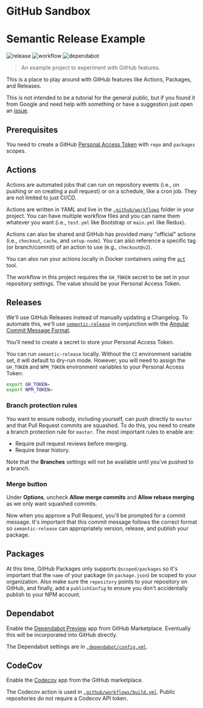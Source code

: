 # GitHub Sandbox

# Semantic Release Example

![release](https://badgen.net/github/release/adamelliotfields/github-sandbox?icon=github) ![workflow](https://github.com/adamelliotfields/github-sandbox/workflows/build/badge.svg) ![dependabot](https://badgen.net/dependabot/adamelliotfields/github-sandbox?icon=dependabot)

> An example project to experiment with GitHub features.

This is a place to play around with GitHub features like Actions, Packages, and Releases.

This is not intended to be a tutorial for the general public, but if you found it from Google and
need help with something or have a suggestion just open an [issue](https://github.com/adamelliotfields/github-sandbox/issues).

## Prerequisites

You need to create a GitHub [Personal Access Token](https://github.com/settings/tokens) with `repo`
and `packages` scopes.

## Actions

Actions are automated jobs that can run on repository events (i.e., on pushing or on creating a pull
request) or on a schedule, like a cron job. They are not limited to just CI/CD.

Actions are written in YAML and live in the [`.github/workflows`](./.github/workflows) folder in
your project. You can have multiple workflow files and you can name them whatever you want (i.e.,
`test.yml` like Bootstrap or `main.yml` like Redux).

Actions can also be shared and GitHub has provided many "official" actions (i.e., `checkout`,
`cache`, and `setup-node`). You can also reference a specific tag (or branch/commit) of an action to
use (e.g., `checkout@v2`).

You can also run your actions locally in Docker containers using the [`act`](https://github.com/nektos/act)
tool.

The workflow in this project requires the `GH_TOKEN` secret to be set in your repository settings.
The value should be your Personal Access Token.

## Releases

We'll use GitHub Releases instead of manually updating a Changelog. To automate this, we'll use
[`semantic-release`](https://github.com/semantic-release/semantic-release) in conjunction with the
[Angular Commit Message Format](https://github.com/angular/angular.js/blob/master/DEVELOPERS.md#-git-commit-guidelines).

You'll need to create a secret to store your Personal Access Token.

You can run `semantic-release` locally. Without the `CI` environment variable set, it will default
to dry-run mode. However, you will need to assign the `GH_TOKEN` and `NPM_TOKEN` environment
variables to your Personal Access Token:

```bash
export GH_TOKEN=
export NPM_TOKEN=
```

### Branch protection rules

You want to ensure nobody, including yourself, can push directly to `master` and that Pull Request
commits are squashed. To do this, you need to create a branch protection rule for `master`. The most
important rules to enable are:

- Require pull request reviews before merging.
- Require linear history.

Note that the **Branches** settings will not be available until you've pushed to a branch.

### Merge button

Under **Options**, uncheck **Allow merge commits** and **Allow rebase merging** as we only want
squashed commits.

Now when you approve a Pull Request, you'll be prompted for a commit message. It's important that
this commit message follows the correct format so `semantic-release` can appropriately version,
release, and publish your package.

## Packages

At this time, GitHub Packages only supports `@scoped/packages` so it's important that the `name` of
your package (in `package.json`) be scoped to your organization. Also make sure the `repository`
points to your repository on GitHub, and finally, add a `publishConfig` to ensure you don't
accidentally publish to your NPM account.

## Dependabot

Enable the [Dependabot Preview](https://github.com/marketplace/dependabot-preview) app from GitHub
Marketplace. Eventually this will be incorporated into GitHub directly.

The Dependabot settings are in [`.dependabot/config.yml`](./.dependabot/config.yml).

## CodeCov

Enable the [Codecov](https://github.com/marketplace/codecov) app from the GitHub marketplace.

The Codecov action is used in [`.github/workflows/build.yml`](./.github/workflows/build.yml). Public
repositories do not require a Codecov API token.

